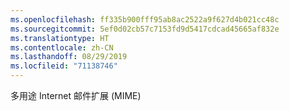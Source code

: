 ```yaml
---
ms.openlocfilehash: ff335b900fff95ab8ac2522a9f627d4b021cc48c
ms.sourcegitcommit: 5ef0d02cb57c7153fd9d5417cdcad45665af832e
ms.translationtype: HT
ms.contentlocale: zh-CN
ms.lasthandoff: 08/29/2019
ms.locfileid: "71138746"
---
```

多用途 Internet 邮件扩展 (MIME)